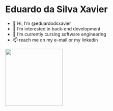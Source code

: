 # Eduardo da Silva Xavier

- 👋 Hi, I’m @eduardodsxavier
- 👀 I’m interested in back-end development
- 🌱 I’m currently cursing software engineering
- 📫 reach me on my e-mail or my linkedin

<div>
  <a href="https://github.com/eduardodsxavier">
  <img height="180em" src="https://github-readme-stats.vercel.app/api/top-langs/?username=eduardodsxavier&layout=compact&langs_count=7&theme=tokyonight"/>
</div>
    
<!---
eduardodsxavier/eduardodsxavier is a ✨ special ✨ repository because its `README.md` (this file) appears on your GitHub profile.
You can click the Preview link to take a look at your changes.
--->

